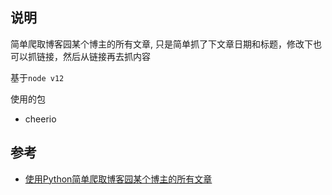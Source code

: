 ## 说明
简单爬取博客园某个博主的所有文章, 只是简单抓了下文章日期和标题，修改下也可以抓链接，然后从链接再去抓内容

基于`node v12`

使用的包

 - cheerio

## 参考

- [使用Python简单爬取博客园某个博主的所有文章](https://blog.csdn.net/weijiaxin2010/article/details/90020673)
